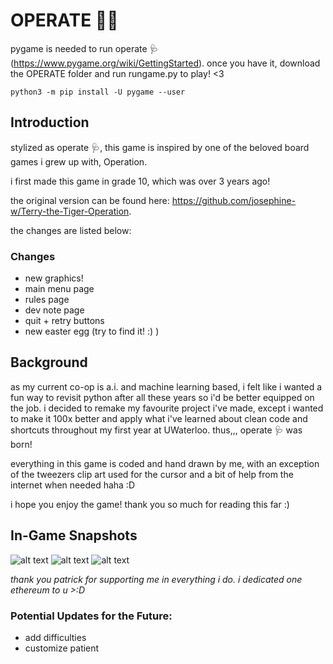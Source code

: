# OPERATE 👨‍⚕️

pygame is needed to run operate 🩺 (https://www.pygame.org/wiki/GettingStarted). once you have it, download the OPERATE folder and run rungame.py to play! <3

```
python3 -m pip install -U pygame --user
```
## Introduction
stylized as operate 🩺, this game is inspired by one of the beloved board games i grew up with, Operation. 

i first made this game in grade 10, which was over 3 years ago!

the original version can be found here: https://github.com/josephine-w/Terry-the-Tiger-Operation. 

the changes are listed below:


### Changes

- new graphics!
- main menu page
- rules page
- dev note page
- quit + retry buttons
- new easter egg (try to find it! :) )

## Background
as my current co-op is a.i. and machine learning based, i felt like i wanted a fun way to revisit python after all these years so i'd be better equipped on the job. i decided to remake my favourite project i've made,
except i wanted to make it 100x better and apply what i've learned about clean code and shortcuts throughout my first year at UWaterloo. thus,,,  operate 🩺 was born!

everything in this game is coded and hand drawn by me, with an exception of the tweezers clip art used for the cursor and a bit of help from the internet when needed haha :D

i hope you enjoy the game! thank you so much for reading this far :)

## In-Game Snapshots

![alt text](https://github.com/josephine-w/operate-game/blob/main/gamesnapshots/title.png)
![alt text](https://github.com/josephine-w/operate-game/blob/main/gamesnapshots/game.png)
![alt text](https://github.com/josephine-w/operate-game/blob/main/gamesnapshots/death.png)

*thank you patrick for supporting me in everything i do. i dedicated one ethereum to u >:D*

### Potential Updates for the Future:
- add difficulties 
- customize patient





